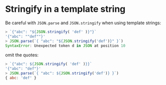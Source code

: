 # Stringify in a template string

Be careful with `JSON.parse` and `JSON.stringify` when using
template strings:

```javascript
> `{"abc": "${JSON.stringify( 'def' )}"}`
'{"abc": ""def""}'
> JSON.parse(`{ "abc": "${JSON.stringify('def')}" }`)
SyntaxError: Unexpected token d in JSON at position 10
```

omit the quotes:

```javascript
> `{"abc": ${JSON.stringify( 'def' )}}`
'{"abc": "def"}'
> JSON.parse(`{ "abc": ${JSON.stringify('def')} }`)
{ abc: 'def' }
```
